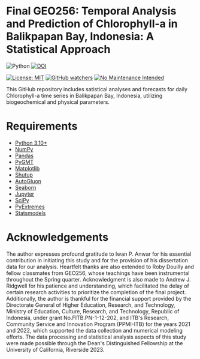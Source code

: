 # Final GEO256:  Temporal Analysis and Prediction of Chlorophyll-a in Balikpapan Bay, Indonesia: A Statistical Approach

![Python](https://img.shields.io/badge/python-3670A0?style=for-the-badge&logo=python&logoColor=ffdd54)
[![DOI](https://zenodo.org/badge/DOI/10.5281/zenodo.10816073.svg)](https://doi.org/10.5281/zenodo.10816073)

[![License: MIT](https://img.shields.io/badge/License-MIT-yellow.svg)](https://opensource.org/licenses/MIT)
[![GitHub watchers](https://img.shields.io/github/watchers/Naereen/StrapDown.js.svg?style=social&label=Watch&maxAge=2592000)](https://github.com/sandyherho/final_geo256/watchers)
[![No Maintenance Intended](http://unmaintained.tech/badge.svg)](http://unmaintained.tech/)

This GitHub  repository includes satistical analyses and forecasts for daily Chlorophyll-a time series in Balikpapan Bay, Indonesia, utilizing biogeochemical and physical parameters.

# Requirements

- [Python 3.10+](https://www.python.org/)
- [NumPy](https://numpy.org/)
- [Pandas](https://pandas.pydata.org/docs/index.html)
- [PyGMT](https://www.pygmt.org/)
- [Matplotlib](https://matplotlib.org/)
- [Shutup](https://github.com/polvoazul/shutup)
- [AutoGluon](https://auto.gluon.ai/)
- [Seaborn](https://seaborn.pydata.org/)
- [Jupyter](https://jupyter.org/)
- [SciPy](https://scipy.org/)
- [PyExtremes](https://georgebv.github.io/pyextremes/)
- [Statsmodels](https://www.statsmodels.org/)

# Acknowledgements
The author expresses profound gratitude to Iwan P. Anwar for his essential contribution in initiating this study and for the provision of his dissertation data for our analysis. Heartfelt thanks are also extended to Roby Douilly and fellow classmates from GEO256, whose teachings have been instrumental throughout the Spring quarter. Acknowledgment is also made to Andrew J. Ridgwell for his patience and understanding, which facilitated the delay of certain research activities to prioritize the completion of the final project. Additionally, the author is thankful for the financial support provided by the Directorate General of Higher Education, Research, and Technology, Ministry of Education, Culture, Research, and Technology, Republic of Indonesia, under grant No.FITB.PN-1-12-202, and ITB's Research, Community Service and Innovation Program (PPMI-ITB) for the years 2021 and 2022, which supported the data collection and numerical modeling efforts. The data processing and statistical analysis aspects of this study were made possible through the Dean's Distinguished Fellowship at the University of California, Riverside 2023.

